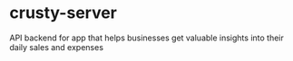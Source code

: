 # crusty-server
API backend for app that helps businesses get valuable insights into their daily sales and expenses
